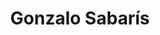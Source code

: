 ---
# Display name
title: Gonzalo Sabarís

# Full Name (for SEO)
first_name: Gonzalo  
last_name: Sabarís
weight: 202504

# Is this the primary user of the site?
superuser: false

# Role/position
role: Postdoc 

# Organizations/Affiliations
organizations:
  - name: "Now: Postdoc at IBB-CSIC, Barcelona, Spain"
    url: ''

# Short bio (displayed in user profile at end of posts)
bio:

interests: ''

education: ''

# Social/Academic Networking
# For available icons, see: https://docs.hugoblox.com/getting-started/page-builder/#icons
#   For an email link, use "fas" icon pack, "envelope" icon, and a link in the
#   form "mailto:your-email@example.com" or "#contact" for contact widget.
social:
  - icon: orcid
    icon_pack: ai
    link: https://orcid.org/0000-0002-7797-6824

# Link to a PDF of your resume/CV from the About widget.
# To enable, copy your resume/CV to `static/files/cv.pdf` and uncomment the lines below.
# - icon: cv
#   icon_pack: ai
#   link: files/cv.pdf

# Enter email to display Gravatar (if Gravatar enabled in Config)
email: ''

# Highlight the author in author lists? (true/false)
highlight_name: false

# Organizational groups that you belong to (for People widget)
#   Set this to `[]` or comment out if you are not using People widget.
user_groups:
  - Alumni
---